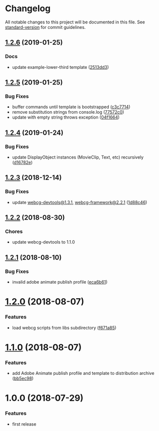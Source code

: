 # Changelog

All notable changes to this project will be documented in this file. See [standard-version](https://github.com/conventional-changelog/standard-version) for commit guidelines.

<a name="1.2.6"></a>
## [1.2.6](https://github.com/indr/webcg-adobe-animate-adapter/compare/v1.2.5...v1.2.6) (2019-01-25)


### Docs

* update example-lower-third template ([2513dd3](https://github.com/indr/webcg-adobe-animate-adapter/commit/2513dd3))



<a name="1.2.5"></a>
## [1.2.5](https://github.com/indr/webcg-adobe-animate-adapter/compare/v1.2.4...v1.2.5) (2019-01-25)


### Bug Fixes

* buffer commands until template is bootstrapped ([c3c7714](https://github.com/indr/webcg-adobe-animate-adapter/commit/c3c7714))
* remove substitution strings from console.log ([77572c0](https://github.com/indr/webcg-adobe-animate-adapter/commit/77572c0))
* update with empty string throws exception ([04f1664](https://github.com/indr/webcg-adobe-animate-adapter/commit/04f1664))



<a name="1.2.4"></a>
## [1.2.4](https://github.com/indr/webcg-adobe-animate-adapter/compare/v1.2.3...v1.2.4) (2019-01-24)


### Bug Fixes

* update DisplayObject instances (MovieClip, Text, etc) recursively ([d16782e](https://github.com/indr/webcg-adobe-animate-adapter/commit/d16782e))



<a name="1.2.3"></a>
## [1.2.3](https://github.com/indr/webcg-adobe-animate-adapter/compare/v1.2.2...v1.2.3) (2018-12-14)


### Bug Fixes

* update webcg-devtools@1.3.1, webcg-framework@2.2.1 ([1d88c46](https://github.com/indr/webcg-adobe-animate-adapter/commit/1d88c46))



<a name="1.2.2"></a>
## [1.2.2](https://github.com/indr/webcg-adobe-animate-adapter/compare/v1.2.1...v1.2.2) (2018-08-30)


### Chores

* update webcg-devtools to 1.1.0



<a name="1.2.1"></a>
## [1.2.1](https://github.com/indr/webcg-adobe-animate-adapter/compare/v1.2.0...v1.2.1) (2018-08-10)


### Bug Fixes

* invalid adobe animate publish profile ([eca6b61](https://github.com/indr/webcg-adobe-animate-adapter/commit/eca6b61))



<a name="1.2.0"></a>
# [1.2.0](https://github.com/indr/webcg-adobe-animate-adapter/compare/v1.1.0...v1.2.0) (2018-08-07)


### Features

* load webcg scripts from libs subdirectory ([f671a85](https://github.com/indr/webcg-adobe-animate-adapter/commit/f671a85))



<a name="1.1.0"></a>
# [1.1.0](https://github.com/indr/webcg-adobe-animate-adapter/compare/v1.0.0...v1.1.0) (2018-08-07)


### Features

* add Adobe Animate publish profile and template to distribution archive ([bb5ec98](https://github.com/indr/webcg-adobe-animate-adapter/commit/bb5ec98))



<a name="1.0.0"></a>
# 1.0.0 (2018-07-29)


### Features

* first release
